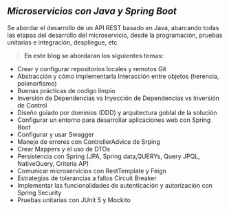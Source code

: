 ## _Microservicios con Java y Spring Boot_

Se abordar el desarrollo de un API REST basado en Java, abarcando todas las etapas del desarrollo del microservicio, desde la programación, pruebas unitarias e integración, despliegue, etc.

> **En este blog se abordaran los siguientes temas:**
- Crear y configurar repositorios locales y remotos Git
- Abstracción y cómo implementarla Interacción entre objetos (herencia, polimorfismo)
- Buenas prácticas de codigo limpio
- Inversión de Dependencias vs Inyección de Dependencias vs Inversión de Control
- Diseño guiado por dominios (DDD) y arquitectura goblal de la solución
- Configurar un entorno para desarrollar aplicaciones web con Spring Boot
- Configurar y usar Swagger
- Manejo de errores con ControllerAdvice de Srping
- Crear Mappers y el uso de DTOs
- Persistencia con Spring (JPA, Spring data,QUERYs, Query JPQL, NativeQuery, Criteria AP)
- Comunicar microservicios con RestTemplate y Feign
- Estrategias de tolerancias a fallos Circuit Breaker
- Implementar las funcionalidades de autenticación y autorización con Spring Security
- Pruebas unitarias con JUnit 5 y Mockito
  
